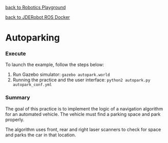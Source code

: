 [back to Robotics Playground](https://github.com/sandeepgogadi/Robotics-Playground)

[back to JDERobot ROS Docker](https://github.com/sandeepgogadi/JDERobot-Docker-ROS)

# Autoparking

### Execute

To launch the example, follow the steps below:
1. Run Gazebo simulator:
`gazebo autopark.world`
2. Running the practice and the user interface:
`python2 autopark.py autopark_conf.yml`

### Summary
The goal of this practice is to implement the logic of a navigation algorithm for an automated vehicle. The vehicle must find a parking space and park properly.

The algorithm uses front, rear and right laser scanners to check for space and parks the car in that location.
